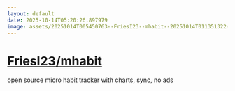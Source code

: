 ```yaml
---
layout: default
date: 2025-10-14T05:20:26.897979
image: assets/20251014T005450763--FriesI23--mhabit--20251014T011351322--cropped.png
---
```


# [FriesI23/mhabit](https://github.com/FriesI23/mhabit)

open source micro habit tracker with charts, sync, no ads
